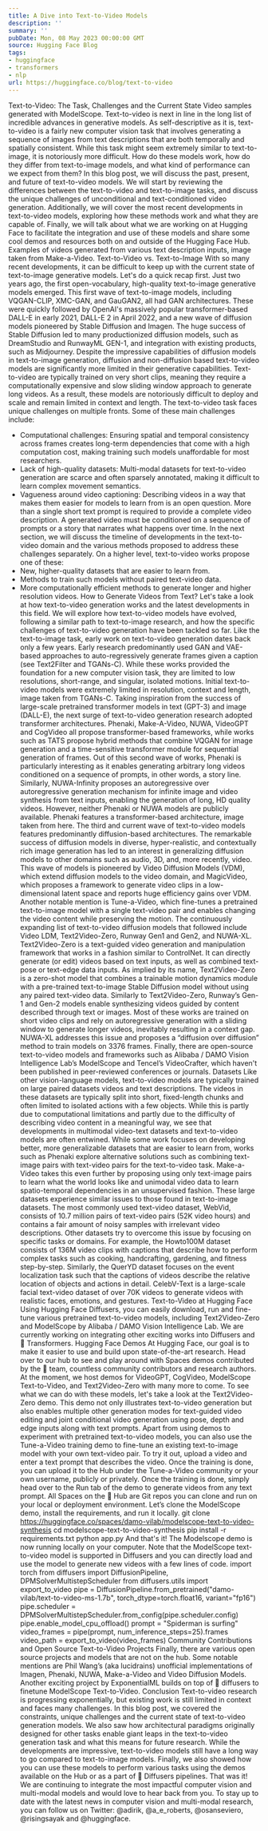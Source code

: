 ```yaml
---
title: A Dive into Text-to-Video Models
description: ''
summary: ''
pubDate: Mon, 08 May 2023 00:00:00 GMT
source: Hugging Face Blog
tags:
- huggingface
- transformers
- nlp
url: https://huggingface.co/blog/text-to-video
---
```


Text-to-Video: The Task, Challenges and the Current State
Video samples generated with ModelScope.
Text-to-video is next in line in the long list of incredible advances in generative models. As self-descriptive as it is, text-to-video is a fairly new computer vision task that involves generating a sequence of images from text descriptions that are both temporally and spatially consistent. While this task might seem extremely similar to text-to-image, it is notoriously more difficult. How do these models work, how do they differ from text-to-image models, and what kind of performance can we expect from them?
In this blog post, we will discuss the past, present, and future of text-to-video models. We will start by reviewing the differences between the text-to-video and text-to-image tasks, and discuss the unique challenges of unconditional and text-conditioned video generation. Additionally, we will cover the most recent developments in text-to-video models, exploring how these methods work and what they are capable of. Finally, we will talk about what we are working on at Hugging Face to facilitate the integration and use of these models and share some cool demos and resources both on and outside of the Hugging Face Hub.
Examples of videos generated from various text description inputs, image taken from Make-a-Video.
Text-to-Video vs. Text-to-Image
With so many recent developments, it can be difficult to keep up with the current state of text-to-image generative models. Let's do a quick recap first.
Just two years ago, the first open-vocabulary, high-quality text-to-image generative models emerged. This first wave of text-to-image models, including VQGAN-CLIP, XMC-GAN, and GauGAN2, all had GAN architectures. These were quickly followed by OpenAI's massively popular transformer-based DALL-E in early 2021, DALL-E 2 in April 2022, and a new wave of diffusion models pioneered by Stable Diffusion and Imagen. The huge success of Stable Diffusion led to many productionized diffusion models, such as DreamStudio and RunwayML GEN-1, and integration with existing products, such as Midjourney.
Despite the impressive capabilities of diffusion models in text-to-image generation, diffusion and non-diffusion based text-to-video models are significantly more limited in their generative capabilities. Text-to-video are typically trained on very short clips, meaning they require a computationally expensive and slow sliding window approach to generate long videos. As a result, these models are notoriously difficult to deploy and scale and remain limited in context and length.
The text-to-video task faces unique challenges on multiple fronts. Some of these main challenges include:
- Computational challenges: Ensuring spatial and temporal consistency across frames creates long-term dependencies that come with a high computation cost, making training such models unaffordable for most researchers.
- Lack of high-quality datasets: Multi-modal datasets for text-to-video generation are scarce and often sparsely annotated, making it difficult to learn complex movement semantics.
- Vagueness around video captioning: Describing videos in a way that makes them easier for models to learn from is an open question. More than a single short text prompt is required to provide a complete video description. A generated video must be conditioned on a sequence of prompts or a story that narrates what happens over time.
In the next section, we will discuss the timeline of developments in the text-to-video domain and the various methods proposed to address these challenges separately. On a higher level, text-to-video works propose one of these:
- New, higher-quality datasets that are easier to learn from.
- Methods to train such models without paired text-video data.
- More computationally efficient methods to generate longer and higher resolution videos.
How to Generate Videos from Text?
Let's take a look at how text-to-video generation works and the latest developments in this field. We will explore how text-to-video models have evolved, following a similar path to text-to-image research, and how the specific challenges of text-to-video generation have been tackled so far.
Like the text-to-image task, early work on text-to-video generation dates back only a few years. Early research predominantly used GAN and VAE-based approaches to auto-regressively generate frames given a caption (see Text2Filter and TGANs-C). While these works provided the foundation for a new computer vision task, they are limited to low resolutions, short-range, and singular, isolated motions.
Initial text-to-video models were extremely limited in resolution, context and length, image taken from TGANs-C.
Taking inspiration from the success of large-scale pretrained transformer models in text (GPT-3) and image (DALL-E), the next surge of text-to-video generation research adopted transformer architectures. Phenaki, Make-A-Video, NUWA, VideoGPT and CogVideo all propose transformer-based frameworks, while works such as TATS propose hybrid methods that combine VQGAN for image generation and a time-sensitive transformer module for sequential generation of frames. Out of this second wave of works, Phenaki is particularly interesting as it enables generating arbitrary long videos conditioned on a sequence of prompts, in other words, a story line. Similarly, NUWA-Infinity proposes an autoregressive over autoregressive generation mechanism for infinite image and video synthesis from text inputs, enabling the generation of long, HD quality videos. However, neither Phenaki or NUWA models are publicly available.
Phenaki features a transformer-based architecture, image taken from here.
The third and current wave of text-to-video models features predominantly diffusion-based architectures. The remarkable success of diffusion models in diverse, hyper-realistic, and contextually rich image generation has led to an interest in generalizing diffusion models to other domains such as audio, 3D, and, more recently, video. This wave of models is pioneered by Video Diffusion Models (VDM), which extend diffusion models to the video domain, and MagicVideo, which proposes a framework to generate video clips in a low-dimensional latent space and reports huge efficiency gains over VDM. Another notable mention is Tune-a-Video, which fine-tunes a pretrained text-to-image model with a single text-video pair and enables changing the video content while preserving the motion. The continuously expanding list of text-to-video diffusion models that followed include Video LDM, Text2Video-Zero, Runway Gen1 and Gen2, and NUWA-XL.
Text2Video-Zero is a text-guided video generation and manipulation framework that works in a fashion similar to ControlNet. It can directly generate (or edit) videos based on text inputs, as well as combined text-pose or text-edge data inputs. As implied by its name, Text2Video-Zero is a zero-shot model that combines a trainable motion dynamics module with a pre-trained text-to-image Stable Diffusion model without using any paired text-video data. Similarly to Text2Video-Zero, Runway’s Gen-1 and Gen-2 models enable synthesizing videos guided by content described through text or images. Most of these works are trained on short video clips and rely on autoregressive generation with a sliding window to generate longer videos, inevitably resulting in a context gap. NUWA-XL addresses this issue and proposes a “diffusion over diffusion” method to train models on 3376 frames. Finally, there are open-source text-to-video models and frameworks such as Alibaba / DAMO Vision Intelligence Lab’s ModelScope and Tencel’s VideoCrafter, which haven't been published in peer-reviewed conferences or journals.
Datasets
Like other vision-language models, text-to-video models are typically trained on large paired datasets videos and text descriptions. The videos in these datasets are typically split into short, fixed-length chunks and often limited to isolated actions with a few objects. While this is partly due to computational limitations and partly due to the difficulty of describing video content in a meaningful way, we see that developments in multimodal video-text datasets and text-to-video models are often entwined. While some work focuses on developing better, more generalizable datasets that are easier to learn from, works such as Phenaki explore alternative solutions such as combining text-image pairs with text-video pairs for the text-to-video task. Make-a-Video takes this even further by proposing using only text-image pairs to learn what the world looks like and unimodal video data to learn spatio-temporal dependencies in an unsupervised fashion.
These large datasets experience similar issues to those found in text-to-image datasets. The most commonly used text-video dataset, WebVid, consists of 10.7 million pairs of text-video pairs (52K video hours) and contains a fair amount of noisy samples with irrelevant video descriptions. Other datasets try to overcome this issue by focusing on specific tasks or domains. For example, the Howto100M dataset consists of 136M video clips with captions that describe how to perform complex tasks such as cooking, handcrafting, gardening, and fitness step-by-step. Similarly, the QuerYD dataset focuses on the event localization task such that the captions of videos describe the relative location of objects and actions in detail. CelebV-Text is a large-scale facial text-video dataset of over 70K videos to generate videos with realistic faces, emotions, and gestures.
Text-to-Video at Hugging Face
Using Hugging Face Diffusers, you can easily download, run and fine-tune various pretrained text-to-video models, including Text2Video-Zero and ModelScope by Alibaba / DAMO Vision Intelligence Lab. We are currently working on integrating other exciting works into Diffusers and 🤗 Transformers.
Hugging Face Demos
At Hugging Face, our goal is to make it easier to use and build upon state-of-the-art research. Head over to our hub to see and play around with Spaces demos contributed by the 🤗 team, countless community contributors and research authors. At the moment, we host demos for VideoGPT, CogVideo, ModelScope Text-to-Video, and Text2Video-Zero with many more to come. To see what we can do with these models, let's take a look at the Text2Video-Zero demo. This demo not only illustrates text-to-video generation but also enables multiple other generation modes for text-guided video editing and joint conditional video generation using pose, depth and edge inputs along with text prompts.
Apart from using demos to experiment with pretrained text-to-video models, you can also use the Tune-a-Video training demo to fine-tune an existing text-to-image model with your own text-video pair. To try it out, upload a video and enter a text prompt that describes the video. Once the training is done, you can upload it to the Hub under the Tune-a-Video community or your own username, publicly or privately. Once the training is done, simply head over to the Run tab of the demo to generate videos from any text prompt.
All Spaces on the 🤗 Hub are Git repos you can clone and run on your local or deployment environment. Let’s clone the ModelScope demo, install the requirements, and run it locally.
git clone https://huggingface.co/spaces/damo-vilab/modelscope-text-to-video-synthesis
cd modelscope-text-to-video-synthesis
pip install -r requirements.txt
python app.py
And that's it! The Modelscope demo is now running locally on your computer. Note that the ModelScope text-to-video model is supported in Diffusers and you can directly load and use the model to generate new videos with a few lines of code.
import torch
from diffusers import DiffusionPipeline, DPMSolverMultistepScheduler
from diffusers.utils import export_to_video
pipe = DiffusionPipeline.from_pretrained("damo-vilab/text-to-video-ms-1.7b", torch_dtype=torch.float16, variant="fp16")
pipe.scheduler = DPMSolverMultistepScheduler.from_config(pipe.scheduler.config)
pipe.enable_model_cpu_offload()
prompt = "Spiderman is surfing"
video_frames = pipe(prompt, num_inference_steps=25).frames
video_path = export_to_video(video_frames)
Community Contributions and Open Source Text-to-Video Projects
Finally, there are various open source projects and models that are not on the hub. Some notable mentions are Phil Wang’s (aka lucidrains) unofficial implementations of Imagen, Phenaki, NUWA, Make-a-Video and Video Diffusion Models. Another exciting project by ExponentialML builds on top of 🤗 diffusers to finetune ModelScope Text-to-Video.
Conclusion
Text-to-video research is progressing exponentially, but existing work is still limited in context and faces many challenges. In this blog post, we covered the constraints, unique challenges and the current state of text-to-video generation models. We also saw how architectural paradigms originally designed for other tasks enable giant leaps in the text-to-video generation task and what this means for future research. While the developments are impressive, text-to-video models still have a long way to go compared to text-to-image models. Finally, we also showed how you can use these models to perform various tasks using the demos available on the Hub or as a part of 🤗 Diffusers pipelines.
That was it! We are continuing to integrate the most impactful computer vision and multi-modal models and would love to hear back from you. To stay up to date with the latest news in computer vision and multi-modal research, you can follow us on Twitter: @adirik, @a_e_roberts, @osanseviero, @risingsayak and @huggingface.